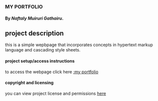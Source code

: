 ### MY PORTFOLIO

#### By _Naftaly Muiruri Gathairu_.

## project description
this is a simple wepbpage that incorporates concepts in hypertext markup language and 
cascading style sheets.

#### project setup/access instructions
to access the webpage click here [:my portfolio](https://muiruri-gathairu.github.io/portfolio/)

#### copyright and licensing
you can view project license and permissions [here]()
